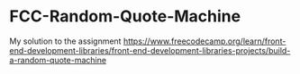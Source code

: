 # FCC-Random-Quote-Machine
My solution to the assignment https://www.freecodecamp.org/learn/front-end-development-libraries/front-end-development-libraries-projects/build-a-random-quote-machine

